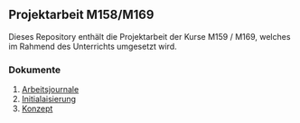 ## Projektarbeit M158/M169
Dieses Repository enthält die Projektarbeit der Kurse M159 / M169, welches im Rahmend des Unterrichts umgesetzt wird. 

### Dokumente
1. [Arbeitsjournale]()
2. [Initialaisierung]()
3. [Konzept]()


